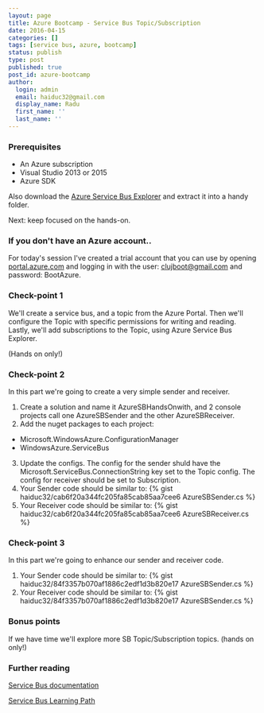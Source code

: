 ```yaml
---
layout: page
title: Azure Bootcamp - Service Bus Topic/Subscription
date: 2016-04-15
categories: []
tags: [service bus, azure, bootcamp]
status: publish
type: post
published: true
post_id: azure-bootcamp
author:
  login: admin
  email: haiduc32@gmail.com
  display_name: Radu
  first_name: ''
  last_name: '' 
---
```


### Prerequisites

- An Azure subscription
- Visual Studio 2013 or 2015
- Azure SDK

Also download the [Azure Service Bus Explorer](https://code.msdn.microsoft.com/windowsapps/Service-Bus-Explorer-f2abca5a) and extract it into a handy folder.

Next: keep focused on the hands-on.

### If you don't have an Azure account..

For today's session I've created a trial account that you can use by opening [portal.azure.com](http://portal.azure.com) and logging in with the user: clujboot@gmail.com and password: BootAzure. 

### Check-point 1

We'll create a service bus, and a topic from the Azure Portal. Then we'll configure the Topic with specific permissions for writing and reading. Lastly, we'll add subscriptions to the Topic, using Azure Service Bus Explorer.

(Hands on only!)

### Check-point 2

In this part we're going to create a very simple sender and receiver.

1. Create a solution and name it AzureSBHandsOnwith, and 2 console projects call one AzureSBSender and the other AzureSBReceiver.
2. Add the nuget packages to each project:
  - Microsoft.WindowsAzure.ConfigurationManager
  - WindowsAzure.ServiceBus
3. Update the configs. The config for the sender shuld have the Microsoft.ServiceBus.ConnectionString key set to the Topic config. The config for receiver should be set to Subscription.
4. Your Sender code should be similar to:
{% gist haiduc32/cab6f20a344fc205fa85cab85aa7cee6 AzureSBSender.cs %}
5. Your Receiver code should be similar to:
{% gist haiduc32/cab6f20a344fc205fa85cab85aa7cee6 AzureSBReceiver.cs %}

### Check-point 3

In this part we're going to enhance our sender and receiver code.

1. Your Sender code should be similar to:
{% gist haiduc32/84f3357b070af1886c2edf1d3b820e17 AzureSBSender.cs %}
2. Your Receiver code should be similar to:
{% gist haiduc32/84f3357b070af1886c2edf1d3b820e17 AzureSBSender.cs %}

### Bonus points

If we have time we'll explore more SB Topic/Subscription topics. (hands on only!)

### Further reading

[Service Bus documentation](https://azure.microsoft.com/en-us/documentation/services/service-bus/)

[Service Bus Learning Path](https://azure.microsoft.com/en-us/documentation/learning-paths/service-bus/)

